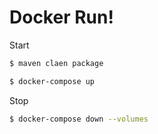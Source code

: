 # Docker Run!
Start 
```sh
$ maven claen package
```
```sh
$ docker-compose up
```
Stop
```sh
$ docker-compose down --volumes
```